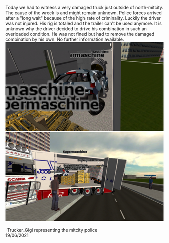 Today we had to witness a very damaged truck just outside of north-mitcity. The cause of the wreck is and might remain unknown. Police forces arrived 
after a "long wait" because of the high rate of criminality. Luckily the driver was not injured. His rig is totaled and the trailer can't be used anymore. 
It is unknown why the driver decided to drive his combination in such an overloaded condition. He was not fined but had to remove the damaged combination by 
his own. No further information available.
![Image one](https://raw.githubusercontent.com/Goetterescu/Website/main/uc/truck/1.png)<br>
![Image two](https://raw.githubusercontent.com/Goetterescu/Website/main/uc/truck/2.png)
<br><br>
-Trucker_Gigi representing the mitcity police
<br>19/06/2021
